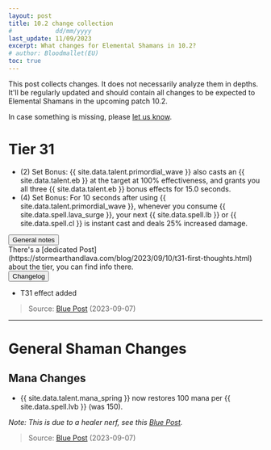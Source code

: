 ```yaml
---
layout: post
title: 10.2 change collection
#            dd/mm/yyyy
last_update: 11/09/2023
excerpt: What changes for Elemental Shamans in 10.2?
# author: Bloodmallet(EU)
toc: true
---
```


This post collects changes. It does not necessarily analyze them in depths. It'll be regularly updated and should contain all changes to be expected to Elemental Shamans in the upcoming patch 10.2.

In case something is missing, please [let us know](https://discord.gg/VA7wXVx).


# Tier 31
- (2) Set Bonus: {{ site.data.talent.primordial_wave }} also casts an {{ site.data.talent.eb }} at the target at 100% effectiveness, and grants you all three {{ site.data.talent.eb }} bonus effects for 15.0 seconds.
- (4) Set Bonus: For 10 seconds after using {{ site.data.talent.primordial_wave }}, whenever you consume {{ site.data.spell.lava_surge }}, your next {{ site.data.spell.lb }} or {{ site.data.spell.cl }} is instant cast and deals 25% increased damage.



<div class="accordion mb-4" id="tier-31">
  <div class="card">
    <div class="card-header" id="tier-31-general">
      <div class="h2 mb-0">
        <button class="btn btn-link btn-block text-left collapsed" type="button" data-toggle="collapse" data-target="#tier-31-general-body" aria-expanded="false" aria-controls="tier-31-general-body">
          General notes
        </button>
      </div>
    </div>
    <div id="tier-31-general-body" class="collapse" aria-labelledby="tier-31-general" data-parent="#tier-31">
      <div class="card-body">
        There's a [dedicated Post](https://stormearthandlava.com/blog/2023/09/10/t31-first-thoughts.html) about the tier, you can find info there.
      </div>
    </div>
  </div>
  <div class="card">
    <div class="card-header" id="tier-31-changelog">
      <div class="h2 mb-0">
        <button class="btn btn-link btn-block text-left collapsed" type="button" data-toggle="collapse" data-target="#tier-31-changelog-body" aria-expanded="false" aria-controls="tier-31-changelog-body">
          Changelog
        </button>
      </div>
    </div>
    <div id="tier-31-changelog-body" class="collapse" aria-labelledby="tier-31-changelog" data-parent="#tier-31">
      <div class="card-body" markdown="1">

- T31 effect added

> Source: [Blue Post](https://us.forums.blizzard.com/en/wow/t/class-sets-in-guardians-of-the-dream/1666443) (2023-09-07)

</div>
    </div>
  </div>
</div>

<hr>

# General Shaman Changes

## Mana Changes

- {{ site.data.talent.mana_spring }} now restores 100 mana per {{ site.data.spell.lvb }} (was 150).

*Note: This is due to a healer nerf, see this [Blue Post](https://us.forums.blizzard.com/en/wow/t/healing-throughput-and-mana-generation-in-guardians-of-the-dream/1666444).*

> Source: [Blue Post](https://us.forums.blizzard.com/en/wow/t/guardians-of-the-dream-ptr-development-notes/1666552/1) (2023-09-07)
